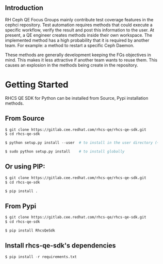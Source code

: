 ## Introduction

RH Ceph QE Focus Groups mainly contribute test coverage features in the cephci repository. Test automation requires methods that could execute a specific workflow, verify the result and post this information to the user. At present, a QE engineer creates methods inside their own workspace. The implemented method has a high probability that it is required by another team. For example: a method to restart a specific Ceph Daemon.

These methods are generally development keeping the FGs objectives in mind. This makes it less attractive if another team wants to reuse them. This causes an explosion in the methods being create in the repository.

# Getting Started 

RHCS QE SDK for Python can be installed from Source, Pypi installation methods.

   ## From Source
   ```bash
   $ git clone https://gitlab.cee.redhat.com/rhcs-qe/rhcs-qe-sdk.git
   $ cd rhcs-qe-sdk 
   ```
   ```python
   $ python setup.py install --user  # to install in the user directory (~/.local)
   ```
   ```bash
   $ sudo python setup.py install    # to install globally
   ```
   
   ## Or using PIP:
   ```bash
   $ git clone https://gitlab.cee.redhat.com/rhcs-qe/rhcs-qe-sdk.git
   $ cd rhcs-qe-sdk 
   ```
   ```python
   $ pip install . 
   ```   
   
   ## From Pypi
   ```bash
   $ git clone https://gitlab.cee.redhat.com/rhcs-qe/rhcs-qe-sdk.git
   $ cd rhcs-qe-sdk
   ```
   ```python
   $ pip install RhcsQeSdk
   ```

## Install rhcs-qe-sdk's dependencies
   ```python
   $ pip install -r requirements.txt
   ```
